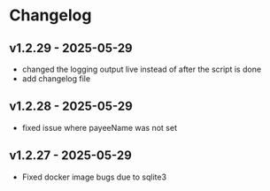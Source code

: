 # Changelog

## v1.2.29 - 2025-05-29
- changed the logging output live instead of after the script is done
- add changelog file

## v1.2.28 - 2025-05-29 
- fixed issue where payeeName was not set

## v1.2.27 - 2025-05-29
- Fixed docker image bugs due to sqlite3

